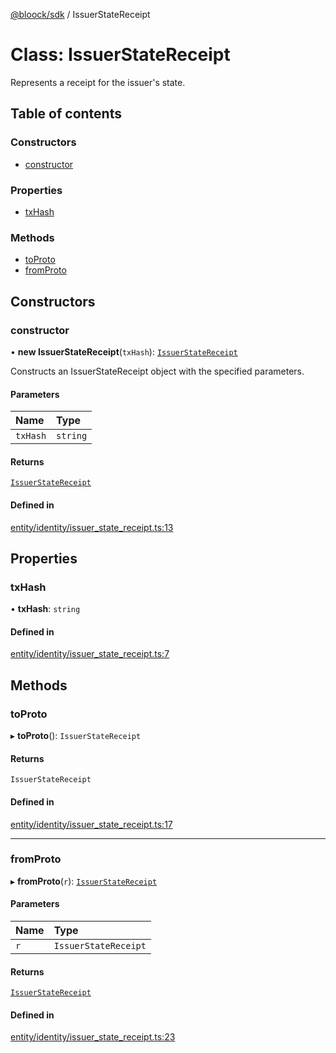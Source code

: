 [@bloock/sdk](../index.md) / IssuerStateReceipt

# Class: IssuerStateReceipt

Represents a receipt for the issuer's state.

## Table of contents

### Constructors

- [constructor](IssuerStateReceipt.md#constructor)

### Properties

- [txHash](IssuerStateReceipt.md#txhash)

### Methods

- [toProto](IssuerStateReceipt.md#toproto)
- [fromProto](IssuerStateReceipt.md#fromproto)

## Constructors

### constructor

• **new IssuerStateReceipt**(`txHash`): [`IssuerStateReceipt`](IssuerStateReceipt.md)

Constructs an IssuerStateReceipt object with the specified parameters.

#### Parameters

| Name | Type |
| :------ | :------ |
| `txHash` | `string` |

#### Returns

[`IssuerStateReceipt`](IssuerStateReceipt.md)

#### Defined in

[entity/identity/issuer_state_receipt.ts:13](https://github.com/bloock/bloock-sdk/blob/9affaa1/languages/js/src/entity/identity/issuer_state_receipt.ts#L13)

## Properties

### txHash

• **txHash**: `string`

#### Defined in

[entity/identity/issuer_state_receipt.ts:7](https://github.com/bloock/bloock-sdk/blob/9affaa1/languages/js/src/entity/identity/issuer_state_receipt.ts#L7)

## Methods

### toProto

▸ **toProto**(): `IssuerStateReceipt`

#### Returns

`IssuerStateReceipt`

#### Defined in

[entity/identity/issuer_state_receipt.ts:17](https://github.com/bloock/bloock-sdk/blob/9affaa1/languages/js/src/entity/identity/issuer_state_receipt.ts#L17)

___

### fromProto

▸ **fromProto**(`r`): [`IssuerStateReceipt`](IssuerStateReceipt.md)

#### Parameters

| Name | Type |
| :------ | :------ |
| `r` | `IssuerStateReceipt` |

#### Returns

[`IssuerStateReceipt`](IssuerStateReceipt.md)

#### Defined in

[entity/identity/issuer_state_receipt.ts:23](https://github.com/bloock/bloock-sdk/blob/9affaa1/languages/js/src/entity/identity/issuer_state_receipt.ts#L23)
